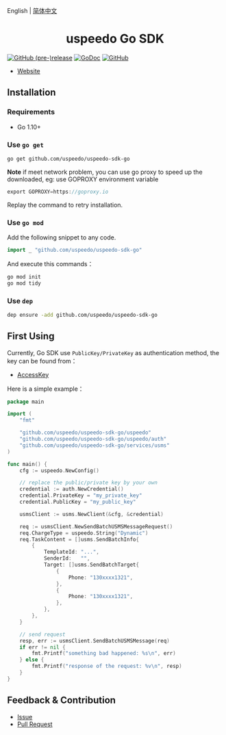 English | [简体中文](README_cn.md)

<h1 align="center">uspeedo Go SDK</h1>

[![GitHub (pre-)release](https://img.shields.io/github/release/uspeedo/uspeedo-sdk-go/all.svg)](https://github.com/uspeedo/uspeedo-sdk-go/releases)
[![GoDoc](https://godoc.org/github.com/uspeedo/uspeedo-sdk-go?status.svg)](https://godoc.org/github.com/uspeedo/uspeedo-sdk-go)
[![GitHub](https://img.shields.io/github/license/uspeedo/uspeedo-sdk-go.svg)](http://www.apache.org/licenses/LICENSE-2.0)

- [Website](https://uspeedo.com/)

## Installation

### Requirements

- Go 1.10+

### Use `go get`

```bash
go get github.com/uspeedo/uspeedo-sdk-go
```

**Note** if meet network problem, you can use go proxy to speed up the downloaded, eg: use GOPROXY environment variable

```go
export GOPROXY=https://goproxy.io
```

Replay the command to retry installation.

### Use `go mod`

Add the following snippet to any code.

```go
import _ "github.com/uspeedo/uspeedo-sdk-go"
```

And execute this commands：

```bash
go mod init
go mod tidy
```

### Use `dep`

```bash
dep ensure -add github.com/uspeedo/uspeedo-sdk-go
```

## First Using

Currently, Go SDK use `PublicKey/PrivateKey` as authentication method, the key can be found from：

- [AccessKey](https://console.uspeedo.com/dashboard)

Here is a simple example：

```go
package main

import (
	"fmt"

	"github.com/uspeedo/uspeedo-sdk-go/uspeedo"
	"github.com/uspeedo/uspeedo-sdk-go/uspeedo/auth"
	"github.com/uspeedo/uspeedo-sdk-go/services/usms"
)

func main() {
	cfg := uspeedo.NewConfig()

	// replace the public/private key by your own
	credential := auth.NewCredential()
	credential.PrivateKey = "my_private_key"
	credential.PublicKey = "my_public_key"

	usmsClient := usms.NewClient(&cfg, &credential)

	req := usmsClient.NewSendBatchUSMSMessageRequest()
	req.ChargeType = uspeedo.String("Dynamic")
	req.TaskContent = []usms.SendBatchInfo{
		{
			TemplateId: "...",
			SenderId:   "",
			Target: []usms.SendBatchTarget{
				{
					Phone: "130xxxx1321",
				},
				{
					Phone: "130xxxx1321",
				},
			},
		},
	}

	// send request
	resp, err := usmsClient.SendBatchUSMSMessage(req)
	if err != nil {
		fmt.Printf("something bad happened: %s\n", err)
	} else {
		fmt.Printf("response of the request: %v\n", resp)
	}
}
```

## Feedback & Contribution

- [Issue](https://github.com/uspeedo/uspeedo-sdk-go/issues)
- [Pull Request](https://github.com/uspeedo/uspeedo-sdk-go/pulls)
